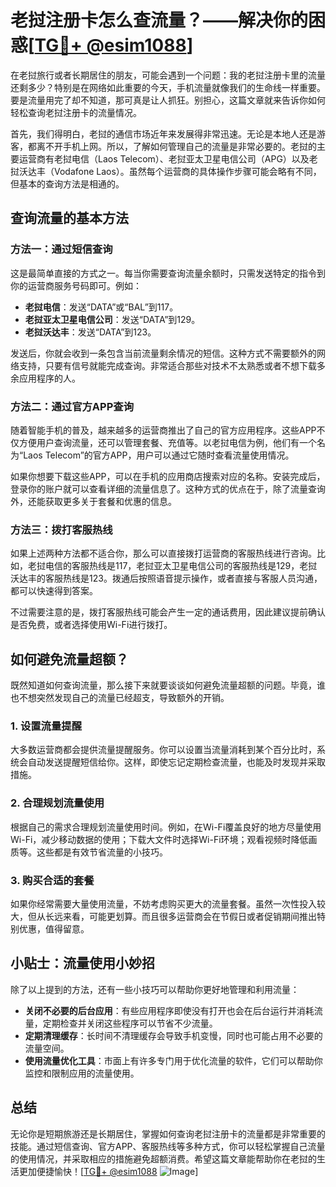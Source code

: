 # 老挝注册卡怎么查流量？——解决你的困惑[[TG💪+ @esim1088](https://t.me/s/esim1088)]

在老挝旅行或者长期居住的朋友，可能会遇到一个问题：我的老挝注册卡里的流量还剩多少？特别是在网络如此重要的今天，手机流量就像我们的生命线一样重要。要是流量用完了却不知道，那可真是让人抓狂。别担心，这篇文章就来告诉你如何轻松查询老挝注册卡的流量情况。

首先，我们得明白，老挝的通信市场近年来发展得非常迅速。无论是本地人还是游客，都离不开手机上网。所以，了解如何管理自己的流量是非常必要的。老挝的主要运营商有老挝电信（Laos Telecom）、老挝亚太卫星电信公司（APG）以及老挝沃达丰（Vodafone Laos）。虽然每个运营商的具体操作步骤可能会略有不同，但基本的查询方法是相通的。

## 查询流量的基本方法

### 方法一：通过短信查询
这是最简单直接的方式之一。每当你需要查询流量余额时，只需发送特定的指令到你的运营商服务号码即可。例如：

- **老挝电信**：发送“DATA”或“BAL”到117。
- **老挝亚太卫星电信公司**：发送“DATA”到129。
- **老挝沃达丰**：发送“DATA”到123。

发送后，你就会收到一条包含当前流量剩余情况的短信。这种方式不需要额外的网络支持，只要有信号就能完成查询。非常适合那些对技术不太熟悉或者不想下载多余应用程序的人。

### 方法二：通过官方APP查询
随着智能手机的普及，越来越多的运营商推出了自己的官方应用程序。这些APP不仅方便用户查询流量，还可以管理套餐、充值等。以老挝电信为例，他们有一个名为“Laos Telecom”的官方APP，用户可以通过它随时查看流量使用情况。

如果你想要下载这些APP，可以在手机的应用商店搜索对应的名称。安装完成后，登录你的账户就可以查看详细的流量信息了。这种方式的优点在于，除了流量查询外，还能获取更多关于套餐和优惠的信息。

### 方法三：拨打客服热线
如果上述两种方法都不适合你，那么可以直接拨打运营商的客服热线进行咨询。比如，老挝电信的客服热线是117，老挝亚太卫星电信公司的客服热线是129，老挝沃达丰的客服热线是123。拨通后按照语音提示操作，或者直接与客服人员沟通，都可以快速得到答案。

不过需要注意的是，拨打客服热线可能会产生一定的通话费用，因此建议提前确认是否免费，或者选择使用Wi-Fi进行拨打。

## 如何避免流量超额？

既然知道如何查询流量，那么接下来就要谈谈如何避免流量超额的问题。毕竟，谁也不想突然发现自己的流量已经超支，导致额外的开销。

### 1. 设置流量提醒
大多数运营商都会提供流量提醒服务。你可以设置当流量消耗到某个百分比时，系统会自动发送提醒短信给你。这样，即使忘记定期检查流量，也能及时发现并采取措施。

### 2. 合理规划流量使用
根据自己的需求合理规划流量使用时间。例如，在Wi-Fi覆盖良好的地方尽量使用Wi-Fi，减少移动数据的使用；下载大文件时选择Wi-Fi环境；观看视频时降低画质等。这些都是有效节省流量的小技巧。

### 3. 购买合适的套餐
如果你经常需要大量使用流量，不妨考虑购买更大的流量套餐。虽然一次性投入较大，但从长远来看，可能更划算。而且很多运营商会在节假日或者促销期间推出特别优惠，值得留意。

## 小贴士：流量使用小妙招

除了以上提到的方法，还有一些小技巧可以帮助你更好地管理和利用流量：

- **关闭不必要的后台应用**：有些应用程序即使没有打开也会在后台运行并消耗流量，定期检查并关闭这些程序可以节省不少流量。
- **定期清理缓存**：长时间不清理缓存会导致手机变慢，同时也可能占用不必要的流量空间。
- **使用流量优化工具**：市面上有许多专门用于优化流量的软件，它们可以帮助你监控和限制应用的流量使用。

## 总结

无论你是短期旅游还是长期居住，掌握如何查询老挝注册卡的流量都是非常重要的技能。通过短信查询、官方APP、客服热线等多种方式，你可以轻松掌握自己流量的使用情况，并采取相应的措施避免超额消费。希望这篇文章能帮助你在老挝的生活更加便捷愉快！[[TG💪+ @esim1088](https://t.me/s/esim1088) ![Image](https://i.postimg.cc/4NQfJmqS/Snipaste-2025-05-13-00-14-12.png)]